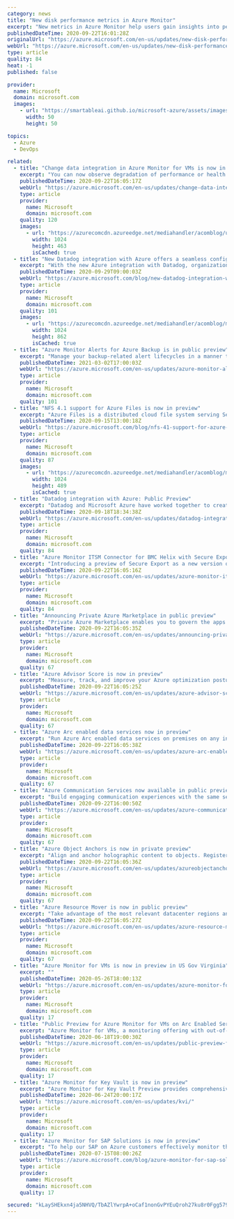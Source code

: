```yaml
---
category: news
title: "New disk performance metrics in Azure Monitor"
excerpt: "New metrics in Azure Monitor help users gain insights into performance bottlenecks caused by virtual machine or disk throttling."
publishedDateTime: 2020-09-22T16:01:28Z
originalUrl: "https://azure.microsoft.com/en-us/updates/new-disk-performance-metrics-in-azure-monitor-to-identify-performance-bottlenecks/"
webUrl: "https://azure.microsoft.com/en-us/updates/new-disk-performance-metrics-in-azure-monitor-to-identify-performance-bottlenecks/"
type: article
quality: 84
heat: -1
published: false

provider:
  name: Microsoft
  domain: microsoft.com
  images:
    - url: "https://smartableai.github.io/microsoft-azure/assets/images/organizations/microsoft.com-50x50.jpg"
      width: 50
      height: 50

topics:
  - Azure
  - DevOps

related:
  - title: "Change data integration in Azure Monitor for VMs is now in public preview"
    excerpt: "You can now observe degradation of performance or health in a VM with the new change data integration in Azure Monitor for VMs."
    publishedDateTime: 2020-09-22T16:05:17Z
    webUrl: "https://azure.microsoft.com/en-us/updates/change-data-integration-in-azure-monitor-for-vms-is-now-in-public-preview/"
    type: article
    provider:
      name: Microsoft
      domain: microsoft.com
    quality: 120
    images:
      - url: "https://azurecomcdn.azureedge.net/mediahandler/acomblog/updates/UpdatesV2/blog/6d7b4ff4-8c9a-4041-bff7-6887de23340f.png"
        width: 1024
        height: 463
        isCached: true
  - title: "New Datadog integration with Azure offers a seamless configuration experience"
    excerpt: "With the new Azure integration with Datadog, organizations can now fully map their legacy and cloud-based systems, monitoring real-time data during every phase of the cloud transition, and ensure that migrated applications meet performance targets."
    publishedDateTime: 2020-09-29T09:00:03Z
    webUrl: "https://azure.microsoft.com/blog/new-datadog-integration-with-azure-offers-a-seamless-configuration-experience/"
    type: article
    provider:
      name: Microsoft
      domain: microsoft.com
    quality: 101
    images:
      - url: "https://azurecomcdn.azureedge.net/mediahandler/acomblog/media/Default/blog/e4750a7f-eccb-4644-9f52-98c845047b59.png"
        width: 1024
        height: 862
        isCached: true
  - title: "Azure Monitor Alerts for Azure Backup is in public preview"
    excerpt: "Manage your backup-related alert lifecycles in a manner that is consistent with native Azure management principles"
    publishedDateTime: 2021-03-02T17:00:03Z
    webUrl: "https://azure.microsoft.com/en-us/updates/azure-monitor-alerts-for-azure-backup-is-in-preview/"
    type: article
    provider:
      name: Microsoft
      domain: microsoft.com
    quality: 101
  - title: "NFS 4.1 support for Azure Files is now in preview"
    excerpt: "Azure Files is a distributed cloud file system serving Server Messaging Block (SMB) and REST protocols. Azure Files enables customers to easily lift and shift their legacy workloads to the cloud without any modifications or changes in technology. SMB works on both Windows and UNIX operating systems for"
    publishedDateTime: 2020-09-15T13:00:18Z
    webUrl: "https://azure.microsoft.com/blog/nfs-41-support-for-azure-files-is-now-in-preview/"
    type: article
    provider:
      name: Microsoft
      domain: microsoft.com
    quality: 87
    images:
      - url: "https://azurecomcdn.azureedge.net/mediahandler/acomblog/media/Default/blog/f37b1fb4-f41e-42b8-8f88-754f3e8eef0c.jpg"
        width: 1024
        height: 489
        isCached: true
  - title: "Datadog integration with Azure: Public Preview"
    excerpt: "Datadog and Microsoft Azure have worked together to create an integrated Datadog SaaS solution.  Built on Azure and available via the Azure Marketplace, this solution provides a seamless and first party like experience for Datadog’s cloud monitoring solution. Azure is the first cloud platform to offer"
    publishedDateTime: 2020-09-18T18:34:38Z
    webUrl: "https://azure.microsoft.com/en-us/updates/datadog-integration-with-azure-public-preview/"
    type: article
    provider:
      name: Microsoft
      domain: microsoft.com
    quality: 84
  - title: "Azure Monitor ITSM Connector for BMC Helix with Secure Export"
    excerpt: "Introducing a preview of Secure Export as a new version of Azure Monitor ITSM Connector, providing integration with BMC Helix."
    publishedDateTime: 2020-09-22T16:05:16Z
    webUrl: "https://azure.microsoft.com/en-us/updates/azure-monitor-itsm-connector-for-bmc-helix-with-secure-export/"
    type: article
    provider:
      name: Microsoft
      domain: microsoft.com
    quality: 84
  - title: "Announcing Private Azure Marketplace in public preview"
    excerpt: "Private Azure Marketplace enables you to govern the apps available for deployment for your organization"
    publishedDateTime: 2020-09-22T16:05:35Z
    webUrl: "https://azure.microsoft.com/en-us/updates/announcing-private-azure-marketplace-in-public-preview/"
    type: article
    provider:
      name: Microsoft
      domain: microsoft.com
    quality: 67
  - title: "Azure Advisor Score is now in preview"
    excerpt: "Measure, track, and improve your Azure optimization posture with prioritized Advisor best practice recommendations so you can get the most out of your Azure investments "
    publishedDateTime: 2020-09-22T16:05:25Z
    webUrl: "https://azure.microsoft.com/en-us/updates/azure-advisor-score-is-now-in-preview/"
    type: article
    provider:
      name: Microsoft
      domain: microsoft.com
    quality: 67
  - title: "Azure Arc enabled data services now in preview"
    excerpt: "Run Azure Arc enabled data services on premises on any infrastructure of your choice with Azure cloud benefits like elastic scale, unified management, and a cloud billing model while staying always current. "
    publishedDateTime: 2020-09-22T16:05:38Z
    webUrl: "https://azure.microsoft.com/en-us/updates/azure-arc-enabled-data-services-now-in-preview/"
    type: article
    provider:
      name: Microsoft
      domain: microsoft.com
    quality: 67
  - title: "Azure Communication Services now available in public preview"
    excerpt: "Build engaging communication experiences with the same secure platform used by Microsoft Teams. Add video, voice, SMS, chat, and telephony capabilities into almost any web, mobile, or desktop application. "
    publishedDateTime: 2020-09-22T16:00:50Z
    webUrl: "https://azure.microsoft.com/en-us/updates/azure-communication-services-now-available-in-public-preview/"
    type: article
    provider:
      name: Microsoft
      domain: microsoft.com
    quality: 67
  - title: "Azure Object Anchors is now in private preview"
    excerpt: "Align and anchor holographic content to objects. Register to be considered for Azure Object Anchors private preview. "
    publishedDateTime: 2020-09-22T16:05:36Z
    webUrl: "https://azure.microsoft.com/en-us/updates/azureobjectanchorsprivatepreview/"
    type: article
    provider:
      name: Microsoft
      domain: microsoft.com
    quality: 67
  - title: "Azure Resource Mover is now in public preview"
    excerpt: "Take advantage of the most relevant datacenter regions and meet your business needs with Azure Resource Mover."
    publishedDateTime: 2020-09-22T16:05:27Z
    webUrl: "https://azure.microsoft.com/en-us/updates/azure-resource-mover-is-now-in-public-preview/"
    type: article
    provider:
      name: Microsoft
      domain: microsoft.com
    quality: 67
  - title: "Azure Monitor for VMs is now in preview in US Gov Virginia"
    excerpt: ""
    publishedDateTime: 2020-05-26T18:00:13Z
    webUrl: "https://azure.microsoft.com/en-us/updates/azure-monitor-for-vms-is-now-available-in-us-gov-virginia/"
    type: article
    provider:
      name: Microsoft
      domain: microsoft.com
    quality: 17
  - title: "Public Preview for Azure Monitor for VMs on Arc Enabled Servers"
    excerpt: "Azure Monitor for VMs, a monitoring offering with out-of-the-box performance and dependency data, is now available in public preview for Arc enabled servers."
    publishedDateTime: 2020-06-18T19:00:30Z
    webUrl: "https://azure.microsoft.com/en-us/updates/public-preview-for-azure-monitor-for-vms-on-arc-enabled-servers/"
    type: article
    provider:
      name: Microsoft
      domain: microsoft.com
    quality: 17
  - title: "Azure Monitor for Key Vault is now in preview"
    excerpt: "Azure Monitor for Key Vault Preview provides comprehensive monitoring of your key vaults by delivering a unified view of your Key Vault requests, performance, failures, and latency."
    publishedDateTime: 2020-06-24T20:00:17Z
    webUrl: "https://azure.microsoft.com/en-us/updates/kvi/"
    type: article
    provider:
      name: Microsoft
      domain: microsoft.com
    quality: 17
  - title: "Azure Monitor for SAP Solutions is now in preview"
    excerpt: "To help our SAP on Azure customers effectively monitor their SAP applications, today we are announcing the preview of Azure Monitor for SAP solutions, an Azure-native monitoring solution for customers running their SAP solutions on Azure."
    publishedDateTime: 2020-07-15T08:00:26Z
    webUrl: "https://azure.microsoft.com/blog/azure-monitor-for-sap-solutions-is-now-in-preview/"
    type: article
    provider:
      name: Microsoft
      domain: microsoft.com
    quality: 17

secured: "kLaySHEkxn4ja5NHVQ/TbAZlYwrpA+oCaf1nonGvPYEuQroh27ku8r0Fgg579lQg1ZZkoQsMHefDf8vIlk2m/tk/fXII9s7ymWj7wZzegMiWYOFNb+2QY0MSBMqNUGe1pE/6pZ8UzphMb4vYaI0hDQhs/C1OfzbgK1afKQ5Z0njg/mwwdIFwSJTZjYUV+3AYcc59JWBh/Fq6yIfBpYUx8WInJ00XewUtAM29o8eTsRPYVw53qLN5cKO9jodB4j4GnI9OZI/TYsWVzheKGUPrt1UYcvYvzEPTZO8Prwnm1SCcpIG9k+ifJPl653wZJ1QlGDxcVdThOL5AYz55zSlu45YqCmFDZRJ9Suv5COWU76c=;0s440vG38J0vPrGPQ21GDQ=="
---
```


